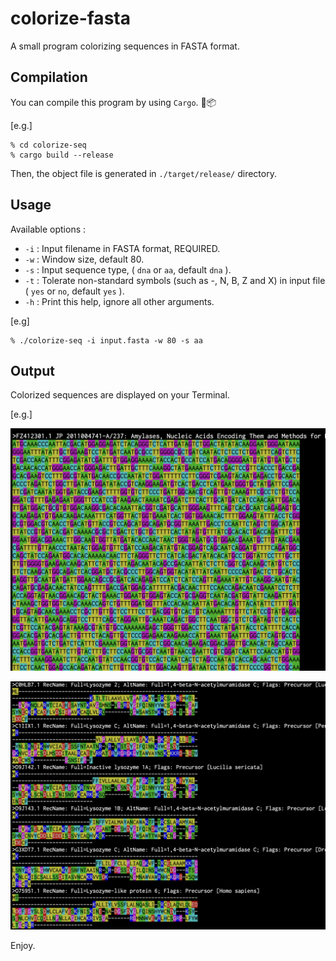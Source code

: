 # colorize-fasta
A small program colorizing sequences in FASTA format.

## Compilation 

You can compile this program by using `Cargo`. 🦀📦 

[e.g.] 

``` 
% cd colorize-seq 
% cargo build --release
``` 

Then, the object file is generated in `./target/release/` directory.

## Usage 

Available options : 

* `-i` : Input filename in FASTA format, REQUIRED. 
* `-w` : Window size, default 80. 
* `-s` : Input sequence type, ( `dna` or `aa`, default `dna` ). 
* `-t` : Tolerate non-standard symbols (such as -, N, B, Z and X) in input file ( `yes` or `no`, default `yes` ). 
* `-h` : Print this help, ignore all other arguments. 

[e.g] 

```
% ./colorize-seq -i input.fasta -w 80 -s aa 
``` 

## Output 

Colorized sequences are displayed on your Terminal. 

[e.g.] 

![Readme Img 1](./img/readme_image_1.png) 

![Readme Img 2](./img/readme_image_2.png) 

Enjoy. 

